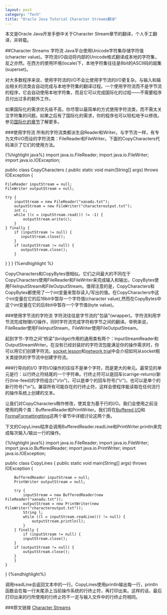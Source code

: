 ```yaml
---
layout: post    
category: "Tech"   
title: "Oracle Java Tutorial Character Streams翻译"      
---
```


<div class="message">
本文是Oracle Java开发手册中关于Character Stream章节的翻译，个人手工翻译，非转载。
</div>

##Character Streams 字符流
Java平台使用Unicode字符集存储字符值(character value)。字符流I/O自动将内部的Unicode格式翻译成本地的字符集，反之亦然。在西方的使用环境(locale)下，本地字符集往往是8bit的ASCII码的超集(superset)。  

对大多数程序来说，使用字符流的I/O不会比使用字节流的I/O更复杂。与输入和输出相关的流类会自动完成与本地字符集的翻译过程。一个使用字符流而不是字节流的程序，它会自动使用本地字符集，而且它可以完成国际化的过程——不需要程序员付出过多的额外工作。  

如果国际化的需求优先级不高，你尽管以最简单的方式使用字符流类，而不需太关注字符集的问题。如果之后有了国际化的需求，你的程序也可以轻松地予以修改。参见[国际化的章节](http://docs.oracle.com/javase/tutorial/i18n/index.html)了解更多。  

###使用字符流
所有的字符流类都派生自Reader和Writer。与字节流一样，有专为文件I/O而设的字符流类：FileReader和FileWriter。下面的CopyCharacters代码演示了它们的使用方法。

{%highlight java%}
import java.io.FileReader;
import java.io.FileWriter;
import java.io.IOException;

public class CopyCharacters {
    public static void main(String[] args) throws IOException {

    FileReader inputStream = null;
    FileWriter outputStream = null;

    try {
        inputStream = new FileReader("xanadu.txt");
        outputStream = new FileWriter("characteroutput.txt");
        int c;
        while ((c = inputStream.read()) != -1) {
            outputStream.write(c);
        }
    } finally {
        if (inputStream != null) {
           inputStream.close();
        }
        if (outputStream != null) {
           outputStream.close();
        }
   }
  }
}
{%endhighlight %}

CopyCharacters和CopyBytes很相似。它们之间最大的不同在于CopyCharacters使用FileReader和FileWriter来完成输入和输出，CopyBytes使用FileInputStream和FileOutputStream。值得注意的是，CopyCharacters和CopyBytes都使用了一个int变量来暂存读入/写出的值。在CopyCharacters中这个int变量在它的后16bit中暂存一个字符值(character value),然而在CopyBytes中这个int变量在它的后8bit中暂存一个字节值(byte value)。  

###使用字节流的字符流
字符流往往是字节流的"包装"(wrapper)。字符流利用字节流完成物理I/O操作，同时字符流完成字符和字节之间的翻译。举例来说，FileReader使用FileInputStream，FileWriter使用FileOutputStream。  

起到字节-字符之间“桥梁”(bridge)作用的通用类有两个：InputStreamReader和OutputStreamWriter。在没有已经封装好的字符流包能满足你的操作需求时，你可以用它们创建字符流。[socket lesson](http://docs.oracle.com/javase/tutorial/networking/sockets/readingWriting.html)和[network trial](http://docs.oracle.com/javase/tutorial/networking/index.html)中会介绍如何从socket相关类提供的字节流中创建字符流。  

###行导向的I/O
字符I/O操作的往往不是单个字符，而是更大的单元。最常见的单元是行：以行终止符结尾的一个字符串。行终止符可以是回车(carrige-return)/新行(line-feed)的字符组合("\r\n")，可以是单个的回车符号("\r")，也可以是单个的新行符号("\n")。兼容所有可能存在的行终止符，这样会使程序能读取在任何流行的操作系统上创建的文本。  

让我们对CopyCharacters稍作修改，使其变为基于行的I/O。我们会使用之前没使用的两个类：BufferedReader和PrintWriter。我们将在[Buffered I/O](http://docs.oracle.com/javase/tutorial/essential/io/buffers.html)和[FormaFormattingtting](http://docs.oracle.com/javase/tutorial/essential/io/formatting.html)这两个章节中详细讨论这两个类。  

下文的CopyLines程序会调用BufferedReader.readLine和PrintWriter.println来完成每次输入/输出一行的操作。  

{%highlight java%}
import java.io.FileReader;
import java.io.FileWriter;
import java.io.BufferedReader;
import java.io.PrintWriter;
import java.io.IOException;

public class CopyLines {
    public static void main(String[] args) throws IOException {

        BufferedReader inputStream = null;
        PrintWriter outputStream = null;

        try {
			inputStream = new BufferedReader(new FileReader("xanadu.txt"));
			outputStream = new PrintWriter(new FileWriter("characteroutput.txt"));
			String l;
			while ((l = inputStream.readLine()) != null) {
				outputStream.println(l);
			}
		} finally {
			if (inputStream != null) {
			inputStream.close();
		}
		if (outputStream != null) {
			outputStream.close();
		}
		}
	}
}
{%endhighlight%}

调用readLine会返回文本中的一行。CopyLines使用println输出每一行，println函数会在每一行末尾添上当前操作系统的行终止符，再打印出来。这样的话，最后打印出来的行所使用的行终止符不一定与输入文件中的行终止符相同。  

###原文链接
[Character Streams](http://docs.oracle.com/javase/tutorial/essential/io/charstreams.html)

